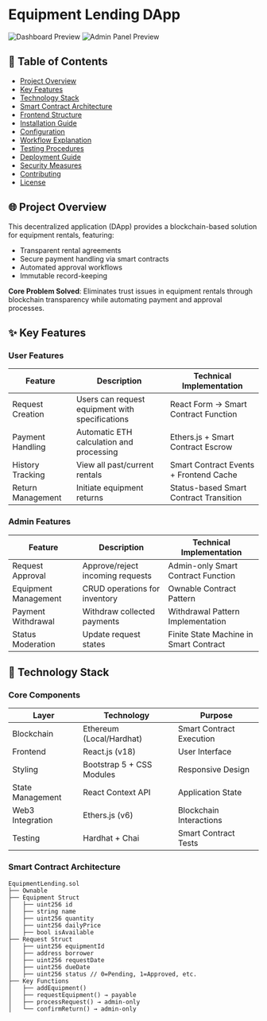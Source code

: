 # Equipment Lending DApp

![Dashboard Preview](./screenshots/dashboard.png)
![Admin Panel Preview](./screenshots/admin.png)

## 📌 Table of Contents
- [Project Overview](#-project-overview)
- [Key Features](#-key-features)
- [Technology Stack](#-technology-stack)
- [Smart Contract Architecture](#-smart-contract-architecture)
- [Frontend Structure](#-frontend-structure)
- [Installation Guide](#-installation-guide)
- [Configuration](#-configuration)
- [Workflow Explanation](#-workflow-explanation)
- [Testing Procedures](#-testing-procedures)
- [Deployment Guide](#-deployment-guide)
- [Security Measures](#-security-measures)
- [Contributing](#-contributing)
- [License](#-license)

## 🌐 Project Overview
This decentralized application (DApp) provides a blockchain-based solution for equipment rentals, featuring:

- Transparent rental agreements
- Secure payment handling via smart contracts
- Automated approval workflows
- Immutable record-keeping

**Core Problem Solved**: Eliminates trust issues in equipment rentals through blockchain transparency while automating payment and approval processes.

## ✨ Key Features

### User Features
| Feature | Description | Technical Implementation |
|---------|-------------|--------------------------|
| Request Creation | Users can request equipment with specifications | React Form → Smart Contract Function |
| Payment Handling | Automatic ETH calculation and processing | Ethers.js + Smart Contract Escrow |
| History Tracking | View all past/current rentals | Smart Contract Events + Frontend Cache |
| Return Management | Initiate equipment returns | Status-based Smart Contract Transition |

### Admin Features
| Feature | Description | Technical Implementation |
|---------|-------------|--------------------------|
| Request Approval | Approve/reject incoming requests | Admin-only Smart Contract Function |
| Equipment Management | CRUD operations for inventory | Ownable Contract Pattern |
| Payment Withdrawal | Withdraw collected payments | Withdrawal Pattern Implementation |
| Status Moderation | Update request states | Finite State Machine in Smart Contract |

## 🧩 Technology Stack

### Core Components
| Layer | Technology | Purpose |
|-------|------------|---------|
| Blockchain | Ethereum (Local/Hardhat) | Smart Contract Execution |
| Frontend | React.js (v18) | User Interface |
| Styling | Bootstrap 5 + CSS Modules | Responsive Design |
| State Management | React Context API | Application State |
| Web3 Integration | Ethers.js (v6) | Blockchain Interactions |
| Testing | Hardhat + Chai | Smart Contract Tests |

### Smart Contract Architecture
```solidity
EquipmentLending.sol
├── Ownable
├── Equipment Struct
│   ├── uint256 id
│   ├── string name
│   ├── uint256 quantity
│   ├── uint256 dailyPrice
│   ├── bool isAvailable
├── Request Struct
│   ├── uint256 equipmentId
│   ├── address borrower
│   ├── uint256 requestDate
│   ├── uint256 dueDate
│   ├── uint256 status // 0=Pending, 1=Approved, etc.
├── Key Functions
│   ├── addEquipment()
│   ├── requestEquipment() → payable
│   ├── processRequest() → admin-only
│   └── confirmReturn() → admin-only

